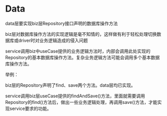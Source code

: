 # Data
data层要实现biz层Repository接口声明的数据库操作方法

biz层对数据库操作方法的实现逻辑是毫不知情的，这样做有利于轻松处理切换数据库或driver时对业务逻辑造成的侵入问题

service调用biz中useCase提供的业务逻辑方法时，内部会调用此处实现的Repository的基本数据库操作方法。复杂业务逻辑方法可能会调用多个基本数据库操作方法。

举例：

biz层的Repository声明了find、save两个方法。data层均已实现。

service调用biz层useCase提供的findAndSave()方法，里面就需要调用Repository的find()方法后，做出一些业务逻辑处理，再调用save()方法，才能实现service要求的功能。